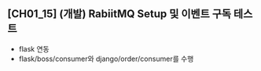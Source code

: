 ## [CH01_15] (개발) RabiitMQ Setup 및 이벤트 구독 테스트
- flask 연동
- flask/boss/consumer와 django/order/consumer를 수행